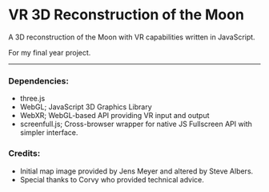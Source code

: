 # VR 3D Reconstruction of the Moon

A 3D reconstruction of the Moon with VR capabilities written in JavaScript.

For my final year project. 

---

### Dependencies:
 * three.js
 * WebGL; JavaScript 3D Graphics Library
 * WebXR; WebGL-based API providing VR input and output
 * screenfull.js; Cross-browser wrapper for native JS Fullscreen API with simpler interface.


### Credits:

* Initial map image provided by Jens Meyer and altered by Steve Albers.
* Special thanks to Corvy who provided technical advice.


